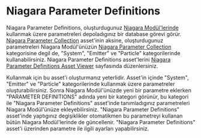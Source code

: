 # Niagara Parameter Definitions

Niagara Parameter Definitions, oluşturdugunuz [Niagara Modül'lerinde](../Niagara%20Module%20Script) kullanmak üzere parametreleri depoladıgınız bir database görevi görür. [Niagara Parameter Collection](../Niagara%20Parameter%20Collection) asset'inin aksine, oluşturdugunuz parametreleri Niagara Modül'ünüzün [Niagara Parameter Collection](../../Editörler/Niagara%20Modül%20Editörü/Parameters#niagara-parameter-collection) kategorisine degil de, "System", "Emitter" ve "Particle" kategorilerinde kullanabilirsiniz. Niagara Parameter Definitions asset'lerini [Niagara Parameter Definitions Asset Viewer](../../Sayfalar/Niagara%20Parameter%20Definitions%20Asset%20Viewer) sayfasında düzenlersiniz.

Kullanmak için bu asset'i oluşturmanız yeterlidir. Asset'in içinde "System", "Emitter" ve "Particle" kategorilerinde kullanmak üzere parametreler oluşturabilirsiniz. Sonra Niagara Modül'ünüzde yeni bir parametre eklerken "PARAMETER DEFINITIONS" adında yeni bir kategori görünür, bu kategori ile "Niagara Parameter Definitions" asset'inde tanımladıgınız parametreleri Niagara Modül'ünüze ekleyebilirsiniz. "Niagara Parameter Definitions" asset'inde yaptıgınız degişiklikler otomatikmen bu parametreyi kullanan bütün Niagara Modül'lerinde de güncellenir. "Niagara Parameter Definitions" asset'i üzerinden parametre ile ilgili ayarları yapabilirsiniz.
